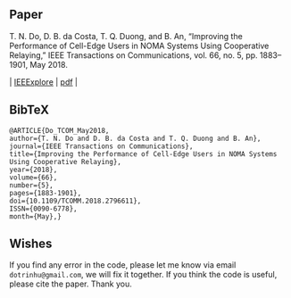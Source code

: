 ## Paper
T. N. Do, D. B. da Costa, T. Q. Duong, and B. An, “Improving the Performance of Cell-Edge Users in NOMA Systems Using Cooperative Relaying,” IEEE Transactions on Communications, vol. 66, no. 5, pp. 1883–1901, May 2018.

| [IEEExplore](https://ieeexplore.ieee.org/document/8267052) | [pdf]() |

## BibTeX
```
@ARTICLE{Do_TCOM_May2018, 
author={T. N. Do and D. B. da Costa and T. Q. Duong and B. An}, 
journal={IEEE Transactions on Communications}, 
title={Improving the Performance of Cell-Edge Users in NOMA Systems Using Cooperative Relaying}, 
year={2018}, 
volume={66}, 
number={5}, 
pages={1883-1901}, 
doi={10.1109/TCOMM.2018.2796611}, 
ISSN={0090-6778}, 
month={May},}
```
## Wishes
If you find any error in the code, please let me know via email ```dotrinhu@gmail.com```, we will fix it together. 
If you think the code is useful, please cite the paper. Thank you.
